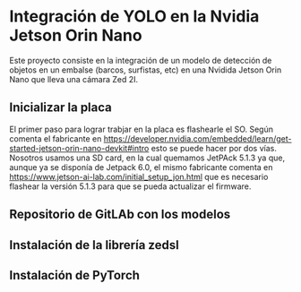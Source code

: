 # Integración de YOLO en la Nvidia Jetson Orin Nano
Este proyecto consiste en la integración de un modelo de detección de objetos en un embalse (barcos, surfistas, etc) en una Nvidida Jetson Orin Nano que lleva una cámara Zed 2I.

## Inicializar la placa
El primer paso para lograr trabjar en la placa es flashearle el SO. Según comenta el fabricante en https://developer.nvidia.com/embedded/learn/get-started-jetson-orin-nano-devkit#intro esto se puede hacer por dos vías.
Nosotros usamos una SD card, en la cual quemamos JetPAck 5.1.3 ya que, aunque ya se disponía de Jetpack 6.0, el mismo fabricante comenta en https://www.jetson-ai-lab.com/initial_setup_jon.html que es necesario flashear la versión 5.1.3 para que se pueda actualizar el firmware.

## Repositorio de GitLAb con los modelos

## Instalación de la librería zedsl

## Instalación de PyTorch

